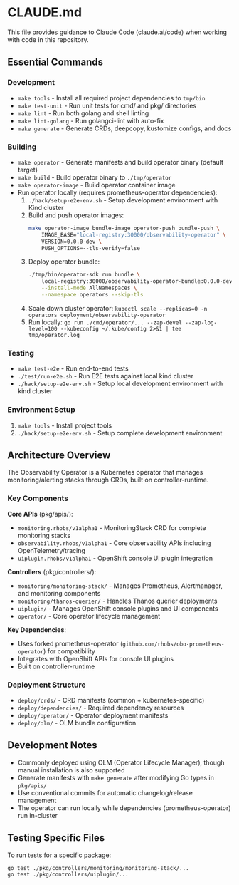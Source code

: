 # CLAUDE.md

This file provides guidance to Claude Code (claude.ai/code) when working with code in this repository.

## Essential Commands

### Development
- `make tools` - Install all required project dependencies to `tmp/bin`
- `make test-unit` - Run unit tests for cmd/ and pkg/ directories
- `make lint` - Run both golang and shell linting
- `make lint-golang` - Run golangci-lint with auto-fix
- `make generate` - Generate CRDs, deepcopy, kustomize configs, and docs

### Building
- `make operator` - Generate manifests and build operator binary (default target)
- `make build` - Build operator binary to `./tmp/operator`
- `make operator-image` - Build operator container image
- Run operator locally (requires prometheus-operator dependencies):
  1. `./hack/setup-e2e-env.sh` - Setup development environment with Kind cluster
  2. Build and push operator images:
     ```bash
     make operator-image bundle-image operator-push bundle-push \
         IMAGE_BASE="local-registry:30000/observability-operator" \
         VERSION=0.0.0-dev \
         PUSH_OPTIONS=--tls-verify=false
     ```
  3. Deploy operator bundle:
     ```bash
     ./tmp/bin/operator-sdk run bundle \
         local-registry:30000/observability-operator-bundle:0.0.0-dev \
         --install-mode AllNamespaces \
         --namespace operators --skip-tls
     ```
  4. Scale down cluster operator: `kubectl scale --replicas=0 -n operators deployment/observability-operator`
  5. Run locally: `go run ./cmd/operator/... --zap-devel --zap-log-level=100 --kubeconfig ~/.kube/config 2>&1 | tee tmp/operator.log`

### Testing
- `make test-e2e` - Run end-to-end tests
- `./test/run-e2e.sh` - Run E2E tests against local kind cluster
- `./hack/setup-e2e-env.sh` - Setup local development environment with kind cluster

### Environment Setup
1. `make tools` - Install project tools
2. `./hack/setup-e2e-env.sh` - Setup complete development environment

## Architecture Overview

The Observability Operator is a Kubernetes operator that manages monitoring/alerting stacks through CRDs, built on controller-runtime.

### Key Components

**Core APIs** (pkg/apis/):
- `monitoring.rhobs/v1alpha1` - MonitoringStack CRD for complete monitoring stacks
- `observability.rhobs/v1alpha1` - Core observability APIs including OpenTelemetry/tracing
- `uiplugin.rhobs/v1alpha1` - OpenShift console UI plugin integration

**Controllers** (pkg/controllers/):
- `monitoring/monitoring-stack/` - Manages Prometheus, Alertmanager, and monitoring components
- `monitoring/thanos-querier/` - Handles Thanos querier deployments
- `uiplugin/` - Manages OpenShift console plugins and UI components
- `operator/` - Core operator lifecycle management

**Key Dependencies**:
- Uses forked prometheus-operator (`github.com/rhobs/obo-prometheus-operator`) for compatibility
- Integrates with OpenShift APIs for console UI plugins
- Built on controller-runtime

### Deployment Structure

- `deploy/crds/` - CRD manifests (common + kubernetes-specific)
- `deploy/dependencies/` - Required dependency resources
- `deploy/operator/` - Operator deployment manifests
- `deploy/olm/` - OLM bundle configuration

## Development Notes

- Commonly deployed using OLM (Operator Lifecycle Manager), though manual installation is also supported
- Generate manifests with `make generate` after modifying Go types in `pkg/apis/`
- Use conventional commits for automatic changelog/release management
- The operator can run locally while dependencies (prometheus-operator) run in-cluster

## Testing Specific Files

To run tests for a specific package:
```bash
go test ./pkg/controllers/monitoring/monitoring-stack/...
go test ./pkg/controllers/uiplugin/...
```